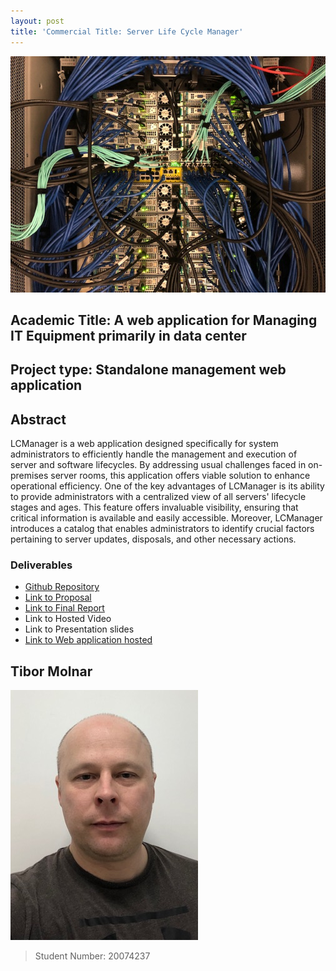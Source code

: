 ```yaml
---
layout: post
title: 'Commercial Title: Server Life Cycle Manager'
---
```


![](/assets/img/server1.jpeg)



## Academic Title: A web application for Managing IT Equipment primarily in data center


## Project type: Standalone management web application


## Abstract
LCManager is a web application designed specifically for system administrators to efficiently handle the management and execution of server and software lifecycles. By addressing usual challenges faced in on-premises server rooms, this application offers viable solution to enhance operational efficiency. One of the key advantages of LCManager is its ability to provide administrators with a centralized view of all servers' lifecycle stages and ages. This feature offers invaluable visibility, ensuring that critical information is available and easily accessible. Moreover, LCManager introduces a catalog that enables administrators to identify crucial factors pertaining to server updates, disposals, and other necessary actions.


### Deliverables
* [Github Repository](https://github.com/csibman27/LCManagerV3)
* [Link to Proposal](https://docs.google.com/document/d/1bgDe8jQAO7s6_aowm_xHE41zpCl0EDy7/edit?usp=sharing&ouid=115669550951731795424&rtpof=true&sd=true)
* [Link to Final Report](https://docs.google.com/document/d/1L9k-RmB4x72a1t45rKlOd9WI_mS1hEmb/edit?usp=sharing&ouid=115669550951731795424&rtpof=true&sd=true)
* Link to Hosted Video
* Link to Presentation slides
* [Link to Web application hosted](https://lcmanager.waltoninstitute.ie/)


## Tibor Molnar
![](/assets/img/tmolnar2_pic.png)

>  Student Number: 20074237

